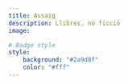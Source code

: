 ```yaml
---
title: Assaig
description: Llibres, no ficció
image:

# Badge style
style:
    background: "#2a9d8f"
    color: "#fff"
---
```

